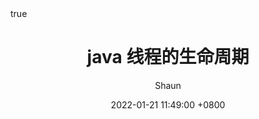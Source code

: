 ---
title: java 线程的生命周期
author: Shaun
date: 2022-01-21 11:49:00 +0800
categories: [博客]
tags: [java thread pool]
math: true
mermaid: true
---